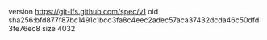 version https://git-lfs.github.com/spec/v1
oid sha256:bfd877f87bc1491c1bcd3fa8c4eec2adec57aca37432dcda46c50dfd3fe76ec8
size 4032
